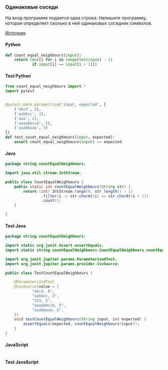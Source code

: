 ### Одинаковые соседи

На вход программе подается одна строка. Напишите программу, которая определяет сколько в ней одинаковых соседних символов.

[Источник](https://stepik.org/lesson/284101/step/13?thread=solutions&unit=265440)

<!-- tabs: start -->
#### **Python**

```python
def count_equal_neighbours(input):
    return len([i for i in range(len(input) - 1)
            if input[i] == input[i + 1]])
```
#### **Test Python**

```python
from count_equal_neighbours import *
import pytest


@pytest.mark.parametrize('input, expected', [
    ('abcd', 0),
    ('aabbcc', 3),
    ('aaa', 2),
    ('aaaabbccd', 5),
    ('aaabbaaa', 5)
])
def test_count_equal_neighbours(input, expected):
    assert count_equal_neighbours(input) == expected

```

#### **Java**

```java
package string.countEqualNeighbours;

import java.util.stream.IntStream;

public class CountEqualNeighbours {
    public static int countEqualNeighbours(String str) {
        return (int) IntStream.range(0, str.length() - 1)
                .filter(i -> str.charAt(i) == str.charAt(i + 1))
                .count();
    }

}
```
#### **Test Java**

```java
package string.countEqualNeighbours;

import static org.junit.Assert.assertEquals;
import static string.countEqualNeighbours.CountEqualNeighbours.countEqualNeighbours;

import org.junit.jupiter.params.ParameterizedTest;
import org.junit.jupiter.params.provider.CsvSource;

public class TestCountEqualNeighbours {

    @ParameterizedTest
    @CsvSource(value = {
            "abcd, 0",
            "aabbcc, 3",
            "333, 2",
            "aaaabbccd, 5",
            "aaabbaaa, 5",
    })
    void testCountEqualNeighbours(String input, int expected) {
        assertEquals(expected, countEqualNeighbours(input));
    }
}
```

#### **JavaScript**

```javascript

```
#### **Test JavaScript**

```javascript

```
<!-- tabs: end -->
